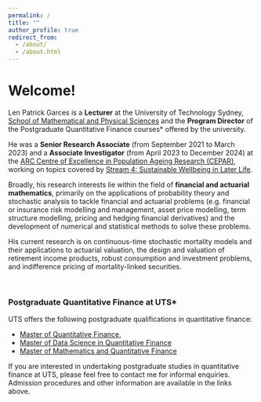 ```yaml
---
permalink: /
title: ""
author_profile: true
redirect_from: 
  - /about/
  - /about.html
---
```


# Welcome!

Len Patrick Garces is a **Lecturer** at the University of Technology Sydney, [School of Mathematical and Physical Sciences](https://www.uts.edu.au/about/faculty-science/school-mathematical-and-physical-sciences) and the **Program Director** of the Postgraduate Quantitative Finance courses* offered by the university.

He was a **Senior Research Associate** (from September 2021 to March 2023) and a **Associate Investigator** (from April 2023 to December 2024) at the [ARC Centre of Excellence in Population Ageing Research (CEPAR)](https://cepar.edu.au/), working on topics covered by [Stream 4: Sustainable Wellbeing in Later Life](https://cepar.edu.au/research/research-program-2017-2024/sustainable-wellbeing-later-life).

Broadly, his research interests lie within the field of **financial and actuarial mathematics**, primarily on the applications of probability theory and stochastic analysis to tackle financial and actuarial problems (e.g. financial or insurance risk modelling and management, asset price modelling, term structure modelling, pricing and hedging financial derivatives) and the development of numerical and statistical methods to solve these problems.

His current research is on continuous-time stochastic mortality models and their applications to actuarial valuation, the design and valuation of retirement income products, robust consumption and investment problems, and indifference pricing of mortality-linked securities.

<br>

### Postgraduate Quantitative Finance at UTS*

UTS offers the following postgraduate qualifications in quantitative finance:

  - [Master of Quantitative Finance](https://www.uts.edu.au/courses/master-of-quantitative-finance),
  - [Master of Data Science in Quantitative Finance](https://www.uts.edu.au/courses/master-of-data-science-in-quantitative-finance)
  - [Master of Mathematics and Quantitative Finance](https://www.uts.edu.au/courses/master-of-mathematics-and-quantitative-finance)

If you are interested in undertaking postgraduate studies in quantitative finance at UTS, please feel free to contact me for informal enquiries. Admission procedures and other information are available in the links above.
